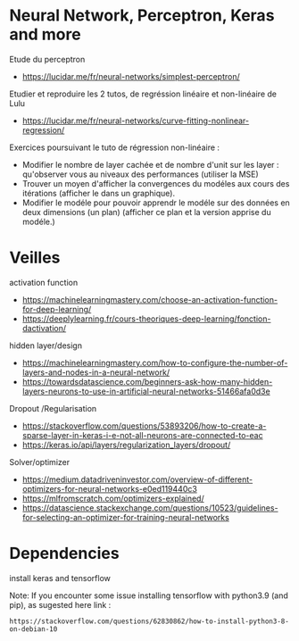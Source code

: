 # Neural Network,  Perceptron, Keras and more

Etude du perceptron

* https://lucidar.me/fr/neural-networks/simplest-perceptron/

Etudier et reproduire les 2 tutos, de regréssion linéaire et non-linéaire de Lulu

* https://lucidar.me/fr/neural-networks/curve-fitting-nonlinear-regression/

Exercices poursuivant le tuto de régression non-linéaire : 

* Modifier le nombre de layer cachée et de nombre d'unit sur les layer : qu'observer vous au niveaux des performances (utiliser la MSE)
* Trouver un moyen d'afficher la convergences du modéles aux cours des itérations (afficher le dans un graphique).
* Modifier le modéle pour pouvoir apprendr le modéle sur des données en deux dimensions (un plan) (afficher ce plan et la version apprise du modéle.)

# Veilles

activation function

* https://machinelearningmastery.com/choose-an-activation-function-for-deep-learning/
* https://deeplylearning.fr/cours-theoriques-deep-learning/fonction-dactivation/

hidden layer/design

* https://machinelearningmastery.com/how-to-configure-the-number-of-layers-and-nodes-in-a-neural-network/
* https://towardsdatascience.com/beginners-ask-how-many-hidden-layers-neurons-to-use-in-artificial-neural-networks-51466afa0d3e

Dropout /Regularisation

* https://stackoverflow.com/questions/53893206/how-to-create-a-sparse-layer-in-keras-i-e-not-all-neurons-are-connected-to-eac
* https://keras.io/api/layers/regularization_layers/dropout/


Solver/optimizer

* https://medium.datadriveninvestor.com/overview-of-different-optimizers-for-neural-networks-e0ed119440c3
* https://mlfromscratch.com/optimizers-explained/
* https://datascience.stackexchange.com/questions/10523/guidelines-for-selecting-an-optimizer-for-training-neural-networks



# Dependencies

install keras and tensorflow

Note: If you encounter some issue installing tensorflow with python3.9 (and pip), as sugested here link :

    https://stackoverflow.com/questions/62830862/how-to-install-python3-8-on-debian-10

